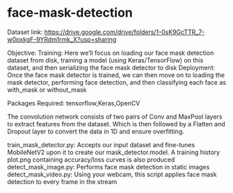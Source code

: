 # face-mask-detection

Dataset link: https://drive.google.com/drive/folders/1-0sK9GcTTR_7-w0pxkgF-9YRdm1rmk_X?usp=sharing

Objective:
Training: Here we’ll focus on loading our face mask detection dataset from disk, training a model (using Keras/TensorFlow) on this dataset, and then serializing the face mask detector to disk
Deployment: Once the face mask detector is trained, we can then move on to loading the mask detector, performing face detection, and then classifying each face as with_mask or without_mask

Packages Required:
      tensorflow,Keras,OpenCV
      
 The convolution network consists of two pairs of Conv and MaxPool layers to extract features from the dataset. Which is then followed by a Flatten and Dropout layer to convert the data in 1D and ensure overfitting.


train_mask_detector.py: Accepts our input dataset and fine-tunes MobileNetV2 upon it to create our mask_detector.model. A training history plot.png containing accuracy/loss curves is also produced
detect_mask_image.py: Performs face mask detection in static images
detect_mask_video.py: Using your webcam, this script applies face mask detection to every frame in the stream
